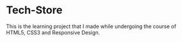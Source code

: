 # Tech-Store
This is the learning project that I made while undergoing the course of HTML5, CSS3 and Responsive Design.
